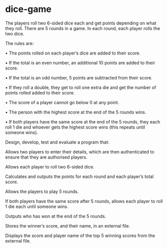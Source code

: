 # dice-game
 The players roll two 6-sided dice each and get points depending on what they roll. 
 There are 5 rounds in a game. In each round, each player rolls the two dice. 
 
 The rules are: 
 
 • The points rolled on each player’s dice are added to their score. 
 
 • If the total is an even number, an additional 10 points are added to their score. 
 
 • If the total is an odd number, 5 points are subtracted from their score. 
 
 • If they roll a double, they get to roll one extra die and get the number of points rolled added to their score. 
 
 • The score of a player cannot go below 0 at any point. 
 
 • The person with the highest score at the end of the 5 rounds wins. 
 
 • If both players have the same score at the end of the 5 rounds, they each roll 1 die and whoever gets the highest score wins (this repeats until someone wins).


Design, develop, test and evaluate a program that:

 Allows two players to enter their details, which are then authenticated to ensure that they are
authorised players.

Allows each player to roll two 6-sided dice.

Calculates and outputs the points for each round and each player’s total score.

Allows the players to play 5 rounds.

If both players have the same score after 5 rounds, allows each player to roll 1 die each until
someone wins.

Outputs who has won at the end of the 5 rounds.

Stores the winner’s score, and their name, in an external file.

Displays the score and player name of the top 5 winning scores from the external file.
